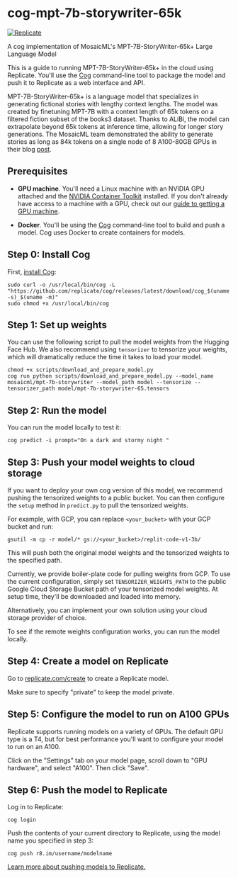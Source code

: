 # cog-mpt-7b-storywriter-65k
[![Replicate](https://replicate.com/replicate/mpt-7b-storywriter/badge)](https://replicate.com/replicate/mpt-7b-storywriter) 

A cog implementation of MosaicML's MPT-7B-StoryWriter-65k+ Large Language Model

This is a guide to running MPT-7B-StoryWriter-65k+ in the cloud using Replicate. You'll use the [Cog](https://github.com/replicate/cog) command-line tool to package the model and push it to Replicate as a web interface and API.

MPT-7B-StoryWriter-65k+ is a language model that specializes in generating fictional stories with lengthy context lengths. The model was created by finetuning MPT-7B with a context length of 65k tokens on a filtered fiction subset of the books3 dataset. Thanks to ALiBi, the model can extrapolate beyond 65k tokens at inference time, allowing for longer story generations. The MosaicML team demonstrated the ability to generate stories as long as 84k tokens on a single node of 8 A100-80GB GPUs in their blog [post](https://www.mosaicml.com/blog/mpt-7b).

## Prerequisites

- **GPU machine**. You'll need a Linux machine with an NVIDIA GPU attached and the [NVIDIA Container Toolkit](https://docs.nvidia.com/datacenter/cloud-native/container-toolkit/install-guide.html#docker) installed. If you don't already have access to a machine with a GPU, check out our [guide to getting a 
GPU machine](https://replicate.com/docs/guides/get-a-gpu-machine).

- **Docker**. You'll be using the [Cog](https://github.com/replicate/cog) command-line tool to build and push a model. Cog uses Docker to create containers for models.

## Step 0: Install Cog

First, [install Cog](https://github.com/replicate/cog#install):

```
sudo curl -o /usr/local/bin/cog -L "https://github.com/replicate/cog/releases/latest/download/cog_$(uname -s)_$(uname -m)"
sudo chmod +x /usr/local/bin/cog
```

## Step 1: Set up weights

You can use the following script to pull the model weights from the Hugging Face Hub. We also recommend using `tensorizer` to tensorize your weights, which will dramatically reduce the time it takes to load your model. 


```
chmod +x scripts/download_and_prepare_model.py
cog run python scripts/download_and_prepare_model.py --model_name mosaicml/mpt-7b-storywriter --model_path model --tensorize --tensorizer_path model/mpt-7b-storywriter-65.tensors
```

## Step 2: Run the model

You can run the model locally to test it:

```
cog predict -i prompt="On a dark and stormy night "
```

## Step 3: Push your model weights to cloud storage

If you want to deploy your own cog version of this model, we recommend pushing the tensorized weights to a public bucket. You can then configure the `setup` method in `predict.py` to pull the tensorized weights. 

For example, with GCP, you can replace `<your_bucket>` with your GCP bucket and run: 

```
gsutil -m cp -r model/* gs://<your_bucket>/replit-code-v1-3b/
```

This will push both the original model weights and the tensorized weights to the specified path. 

Currently, we provide boiler-plate code for pulling weights from GCP. To use the current configuration, simply set `TENSORIZER_WEIGHTS_PATH` to the public Google Cloud Storage Bucket path of your tensorized model weights. At setup time, they'll be downloaded and loaded into memory. 

Alternatively, you can implement your own solution using your cloud storage provider of choice. 

To see if the remote weights configuration works, you can run the model locally.

## Step 4: Create a model on Replicate

Go to [replicate.com/create](https://replicate.com/create) to create a Replicate model.

Make sure to specify "private" to keep the model private.

## Step 5: Configure the model to run on A100 GPUs

Replicate supports running models on a variety of GPUs. The default GPU type is a T4, but for best performance you'll want to configure your model to run on an A100.

Click on the "Settings" tab on your model page, scroll down to "GPU hardware", and select "A100". Then click "Save".

## Step 6: Push the model to Replicate

Log in to Replicate:

```
cog login
```

Push the contents of your current directory to Replicate, using the model name you specified in step 3:

```
cog push r8.im/username/modelname
```

[Learn more about pushing models to Replicate.](https://replicate.com/docs/guides/push-a-model)
